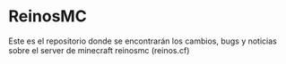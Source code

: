 # ReinosMC
Este es el repositorio donde se encontrarán los cambios, bugs y noticias sobre el server de minecraft reinosmc (reinos.cf)
